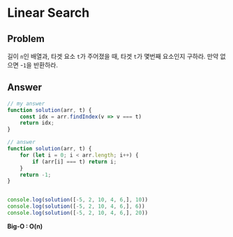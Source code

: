 # Linear Search

## __Problem__ 
길이 `n`인 배열과, 타겟 요소 `t`가 주어졌을 때, 타겟 `t`가 몇번째 요소인지 구하라. 만약 없으면 -`1`을 반환하라.

## Answer

```javascript
// my answer
function solution(arr, t) {
    const idx = arr.findIndex(v => v === t)
    return idx;
}

// answer
function solution(arr, t) {
    for (let i = 0; i < arr.length; i++) {
        if (arr[i] === t) return i;
    }
    return -1;
}


console.log(solution([-5, 2, 10, 4, 6,], 10))
console.log(solution([-5, 2, 10, 4, 6,], 6))
console.log(solution([-5, 2, 10, 4, 6,], 20))
```

**Big-O : O(n)** 